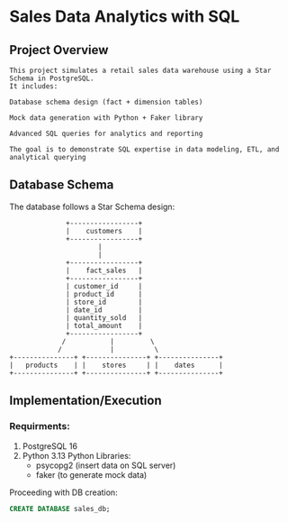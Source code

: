 # **Sales Data Analytics with SQL**
## Project Overview
```
This project simulates a retail sales data warehouse using a Star Schema in PostgreSQL.
It includes:

Database schema design (fact + dimension tables)

Mock data generation with Python + Faker library

Advanced SQL queries for analytics and reporting

The goal is to demonstrate SQL expertise in data modeling, ETL, and analytical querying
```

## Database Schema
The database follows a Star Schema design:
```
              +-----------------+
              |    customers    |
              +-----------------+
                      |
                      |
              +-----------------+
              |    fact_sales   |
              +-----------------+
              | customer_id     |
              | product_id      |
              | store_id        |
              | date_id         |
              | quantity_sold   |
              | total_amount    |
              +-----------------+
             /           |         \
            /            |          \
+---------------+ +---------------+ +---------------+
|   products    | |    stores     | |    dates      |
+---------------+ +---------------+ +---------------+
```
## Implementation/Execution
### Requirments:
1. PostgreSQL 16
2. Python 3.13
  Python Libraries:
    - psycopg2 (insert data on SQL server)
    - faker (to generate mock data)

Proceeding with DB creation:
```sql
CREATE DATABASE sales_db;
```




